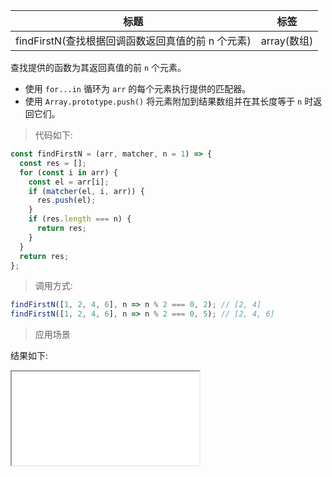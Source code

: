 | 标题                                              | 标签        |
| ------------------------------------------------- | ----------- |
| findFirstN(查找根据回调函数返回真值的前 n 个元素) | array(数组) |

查找提供的函数为其返回真值的前 `n` 个元素。

- 使用 `for...in` 循环为 `arr` 的每个元素执行提供的匹配器。
- 使用 `Array.prototype.push()` 将元素附加到结果数组并在其长度等于 `n` 时返回它们。

> 代码如下:

```js
const findFirstN = (arr, matcher, n = 1) => {
  const res = [];
  for (const i in arr) {
    const el = arr[i];
    if (matcher(el, i, arr)) {
      res.push(el);
    }
    if (res.length === n) {
      return res;
    }
  }
  return res;
};
```

> 调用方式:

```js
findFirstN([1, 2, 4, 6], n => n % 2 === 0, 2); // [2, 4]
findFirstN([1, 2, 4, 6], n => n % 2 === 0, 5); // [2, 4, 6]
```

> 应用场景

<div class="code-editor" data-url="codes/javascript/html/findFirstN.html" data-language="html"></div>

结果如下:

<iframe src="codes/javascript/html/findFirstN.html"></iframe>
